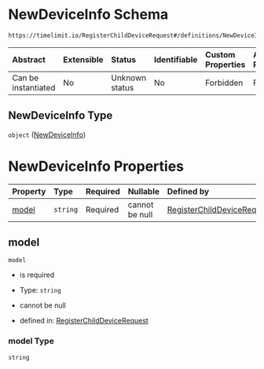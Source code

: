 # NewDeviceInfo Schema

```txt
https://timelimit.io/RegisterChildDeviceRequest#/definitions/NewDeviceInfo
```



| Abstract            | Extensible | Status         | Identifiable | Custom Properties | Additional Properties | Access Restrictions | Defined In                                                                                               |
| :------------------ | :--------- | :------------- | :----------- | :---------------- | :-------------------- | :------------------ | :------------------------------------------------------------------------------------------------------- |
| Can be instantiated | No         | Unknown status | No           | Forbidden         | Forbidden             | none                | [RegisterChildDeviceRequest.schema.json*](RegisterChildDeviceRequest.schema.json "open original schema") |

## NewDeviceInfo Type

`object` ([NewDeviceInfo](registerchilddevicerequest-definitions-newdeviceinfo.md))

# NewDeviceInfo Properties

| Property        | Type     | Required | Nullable       | Defined by                                                                                                                                                                                           |
| :-------------- | :------- | :------- | :------------- | :--------------------------------------------------------------------------------------------------------------------------------------------------------------------------------------------------- |
| [model](#model) | `string` | Required | cannot be null | [RegisterChildDeviceRequest](registerchilddevicerequest-definitions-newdeviceinfo-properties-model.md "https://timelimit.io/RegisterChildDeviceRequest#/definitions/NewDeviceInfo/properties/model") |

## model



`model`

*   is required

*   Type: `string`

*   cannot be null

*   defined in: [RegisterChildDeviceRequest](registerchilddevicerequest-definitions-newdeviceinfo-properties-model.md "https://timelimit.io/RegisterChildDeviceRequest#/definitions/NewDeviceInfo/properties/model")

### model Type

`string`
